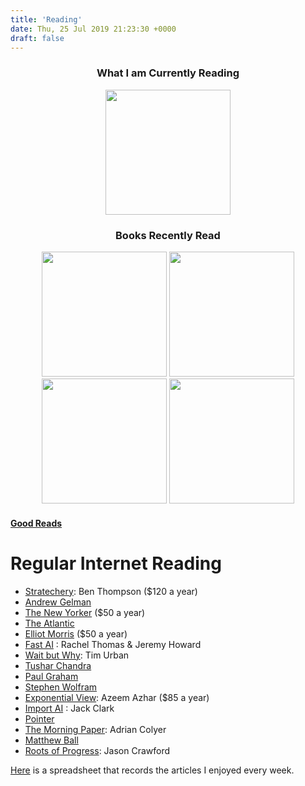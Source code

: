 ```yaml
---
title: 'Reading'
date: Thu, 25 Jul 2019 21:23:30 +0000
draft: false
---
```


<center>

### What I am Currently Reading

<img src="/img/tribe.jpg" width="200">

### Books Recently Read

<img src="/img/severance.jpg" width="200">

<img src="/img/CK.png" width="200">

<img src="/img/NM.jpg" width="200">

<img src="/img/HWM.jpg" width="200">


</center>

#### [Good Reads](https://www.goodreads.com/user/show/75265124-judah)

Regular Internet Reading 
=========================

* [Stratechery](https://stratechery.com/): Ben Thompson ($120 a year)
* [Andrew Gelman](https://statmodeling.stat.columbia.edu/)
* [The New Yorker](https://www.newyorker.com/) ($50 a year)
* [The Atlantic](https://www.theatlantic.com/)
* [Elliot Morris](https://thecrosstab.substack.com/) ($50 a year)
* [Fast AI](https://www.fast.ai/) : Rachel Thomas & Jeremy Howard
* [Wait but Why](https://waitbutwhy.com/): Tim Urban
* [Tushar Chandra](https://tusharc.dev/)
* [Paul Graham](http://paulgraham.com/index.html)
* [Stephen Wolfram](https://writings.stephenwolfram.com/)
* [Exponential View](https://www.exponentialview.co/): Azeem Azhar ($85 a year)
* [Import AI](https://jack-clark.net/) : Jack Clark
* [Pointer](http://www.pointer.io/)
* [The Morning Paper](https://blog.acolyer.org/): Adrian Colyer
* [Matthew Ball](https://www.matthewball.vc/)
* [Roots of Progress](https://rootsofprogress.org/): Jason Crawford

[Here](https://docs.google.com/spreadsheets/d/1LJM3EJrV8Gx8W0Hk-_i2BhHy1QEer_wZ91dlC22D7a8/edit?usp=sharing) is a spreadsheet that records the articles I enjoyed every week.
